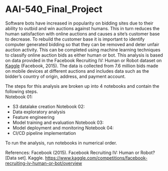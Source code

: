 # AAI-540_Final_Project
Software bots have increased in popularity on bidding sites due to their ability to outbid and win auctions against humans. This in turn reduces the human satisfaction with online auctions and causes a site’s customer base to decrease. To rebuild the customer base it is important to identify computer generated bidding so that they can be removed and deter unfair auction activity. This can be completed using machine learning techniques to classify online auction bids as either human or bot. This analysis is based on data provided in the Facebook Recruiting IV: Human or Robot dataset on [Kaggle](https://www.kaggle.com/competitions/facebook-recruiting-iv-human-or-bot/data) (Facebook, 2015). The data is collected from 7.6 million bids made on mobile devices at different auctions and includes data such as the bidder’s country of origin, address, and payment account.

The steps for this analysis are broken up into 4 notebooks and contain the following steps.  
Notebook 01:
- S3 datalake creation
Notebook 02:
- Data exploratory analysis
- Feature engineering
- Model training and evaluation
Notebook 03:
- Model deployment and monitoring
Notebook 04:
- CI/CD pipeline implementation

To run the analysis, run notebooks in numerical order. 

References:
Facebook (2015). Facebook Recruiting IV: Human or Robot? [Data set]. Kaggle. https://www.kaggle.com/competitions/facebook-recruiting-iv-human-or-bot/overview 
